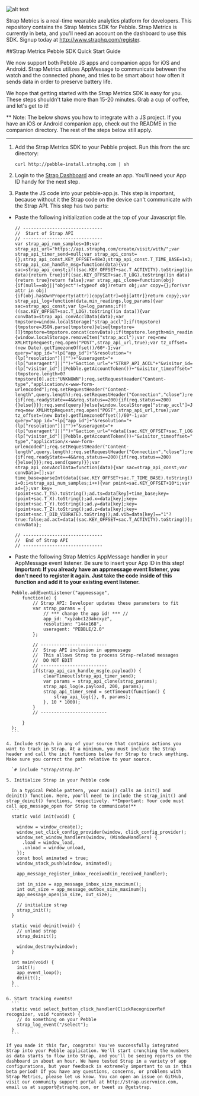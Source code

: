 ![alt text](https://s3.amazonaws.com/strap-assets/strap-metrics.png "Strap Metrics Logo")

Strap Metrics is a real-time wearable analytics platform for developers. This repository contains the Strap Metrics SDK for Pebble. Strap Metrics is currently in beta, and you'll need an account on the dashboard to use this SDK. Signup today at http://www.straphq.com/register.


##Strap Metrics Pebble SDK Quick Start Guide


We now support both Pebble JS apps and companion apps for iOS and Android. Strap Metrics utilizes AppMessage to communicate between the watch and the connected phone, and tries to be smart about how often it sends data in order to preserve battery life. 

We hope that getting started with the Strap Metrics SDK is easy for you. These steps shouldn't take more than 15-20 minutes. Grab a cup of coffee, and let's get to it!

** Note: The below shows you how to integrate with a JS project. If you have an iOS or Android companion app, check out the README in the companion directory. The rest of the steps below still apply.

---
1. Add the Strap Metrics SDK to your Pebble project. Run this from the src directory:

   ```
   curl http://pebble-install.straphq.com | sh
   ```
   
2. Login to the <a href="http://www.straphq.com/login">Strap Dashboard</a> and create an app. You'll need your App ID handy for the next step.

3. Paste the JS code into your pebble-app.js. This step is important, because without it the Strap code on the device can't communicate with the Strap API. This step has two parts: 
  * Paste the following initialization code at the top of your Javascript file. 
    ```
    // ------------------------------
    //  Start of Strap API
    // ------------------------------
    var strap_api_num_samples=10;var strap_api_url="https://api.straphq.com/create/visit/with/";var strap_api_timer_send=null;var strap_api_const={};strap_api_const.KEY_OFFSET=48e3;strap_api_const.T_TIME_BASE=1e3;strap_api_const.T_TS=1;strap_api_const.T_X=2;strap_api_const.T_Y=3;strap_api_const.T_Z=4;strap_api_const.T_DID_VIBRATE=5;strap_api_const.T_ACTIVITY=2e3;strap_api_const.T_LOG=3e3;var strap_api_can_handle_msg=function(data){var sac=strap_api_const;if((sac.KEY_OFFSET+sac.T_ACTIVITY).toString()in data){return true}if((sac.KEY_OFFSET+sac.T_LOG).toString()in data){return true}return false};var strap_api_clone=function(obj){if(null==obj||"object"!=typeof obj)return obj;var copy={};for(var attr in obj){if(obj.hasOwnProperty(attr))copy[attr]=obj[attr]}return copy};var strap_api_log=function(data,min_readings,log_params){var sac=strap_api_const;var lp=log_params;if(!((sac.KEY_OFFSET+sac.T_LOG).toString()in data)){var convData=strap_api_convAcclData(data);var tmpstore=window.localStorage["strap_accl"];if(tmpstore){tmpstore=JSON.parse(tmpstore)}else{tmpstore=[]}tmpstore=tmpstore.concat(convData);if(tmpstore.length>min_readings){window.localStorage.removeItem("strap_accl");var req=new XMLHttpRequest;req.open("POST",strap_api_url,true);var tz_offset=(new Date).getTimezoneOffset()/60*-1;var query="app_id="+lp["app_id"]+"&resolution="+(lp["resolution"]||"")+"&useragent="+(lp["useragent"]||"")+"&action_url="+"STRAP_API_ACCL"+"&visitor_id="+(lp["visitor_id"]||Pebble.getAccountToken())+"&visitor_timeoffset="+tz_offset+"&accl="+encodeURIComponent(JSON.stringify(tmpstore))+"&act="+(tmpstore.length>0?tmpstore[0].act:"UNKNOWN");req.setRequestHeader("Content-type","application/x-www-form-urlencoded");req.setRequestHeader("Content-length",query.length);req.setRequestHeader("Connection","close");req.onload=function(e){if(req.readyState==4&&req.status==200){if(req.status==200){}else{}}};req.send(query)}else{window.localStorage["strap_accl"]=JSON.stringify(tmpstore)}}else{var req=new XMLHttpRequest;req.open("POST",strap_api_url,true);var tz_offset=(new Date).getTimezoneOffset()/60*-1;var query="app_id="+lp["app_id"]+"&resolution="+(lp["resolution"]||"")+"&useragent="+(lp["useragent"]||"")+"&action_url="+data[(sac.KEY_OFFSET+sac.T_LOG).toString()]+"&visitor_id="+(lp["visitor_id"]||Pebble.getAccountToken())+"&visitor_timeoffset="+tz_offset;req.setRequestHeader("Content-type","application/x-www-form-urlencoded");req.setRequestHeader("Content-length",query.length);req.setRequestHeader("Connection","close");req.onload=function(e){if(req.readyState==4&&req.status==200){if(req.status==200){}else{}}};req.send(query)}};var strap_api_convAcclData=function(data){var sac=strap_api_const;var convData=[];var time_base=parseInt(data[(sac.KEY_OFFSET+sac.T_TIME_BASE).toString()]);for(var i=0;i<strap_api_num_samples;i++){var point=sac.KEY_OFFSET+10*i;var ad={};var key=(point+sac.T_TS).toString();ad.ts=data[key]+time_base;key=(point+sac.T_X).toString();ad.x=data[key];key=(point+sac.T_Y).toString();ad.y=data[key];key=(point+sac.T_Z).toString();ad.z=data[key];key=(point+sac.T_DID_VIBRATE).toString();ad.vib=data[key]=="1"?true:false;ad.act=data[(sac.KEY_OFFSET+sac.T_ACTIVITY).toString()];convData.push(ad)}return convData};
    
    // ------------------------------
    //  End of Strap API
    // ------------------------------
    ```
  * Paste the following Strap Metrics AppMessage handler in your AppMessage event listener. Be sure to insert your App ID in this step! **Important: If you already have an appmessage event listener, you don't need to register it again. Just take the code inside of this function and add it to your existing event listener.**
  ```
    Pebble.addEventListener("appmessage",
        function(e) {
            // Strap API: Developer updates these parameters to fit
            var strap_params = {
                // *** change the app id! *** //
                app_id: "xyzabc123abcxyz",
                resolution: "144x168",
                useragent: "PEBBLE/2.0"
            };
    
            // -------------------------
            //  Strap API inclusion in appmessage
            //  This allows Strap to process Strap-related messages
            //  DO NOT EDIT
            // -------------------------
            if(strap_api_can_handle_msg(e.payload)) {
                clearTimeout(strap_api_timer_send);
                var params = strap_api_clone(strap_params);
                strap_api_log(e.payload, 200, params);
                strap_api_timer_send = setTimeout(function() {
                    strap_api_log({}, 0, params);
                }, 10 * 1000);
            }
            // -------------------------
              
        }
    );
    ```

4. Include strap.h in any of your source that contains actions you want to track in Strap. At a minimum, you must include the Strap header and call the init functions below for Strap to track anything. Make sure you correct the path relative to your source.

    `# include "strap/strap.h"`

5. Initialize Strap in your Pebble code

    In a typical Pebble pattern, your main() calls an init() and deinit() function. Here, you'll need to include the strap_init() and strap_deinit() functions, respectively. **Important: Your code must call app_message_open for Strap to communicate!**
    ```
    static void init(void) {
      
      window = window_create();
      window_set_click_config_provider(window, click_config_provider);
      window_set_window_handlers(window, (WindowHandlers) {
        .load = window_load,
        .unload = window_unload,
      });
      const bool animated = true;
      window_stack_push(window, animated);
      
      app_message_register_inbox_received(in_received_handler);
      
      int in_size = app_message_inbox_size_maximum();
      int out_size = app_message_outbox_size_maximum();
      app_message_open(in_size, out_size);
    
      // initialize strap
      strap_init();
    }
    
    static void deinit(void) {
      // unload strap
      strap_deinit();
      
      window_destroy(window);
    }
    
    int main(void) {
      init();
      app_event_loop();
      deinit();
    }
    ```

6. Start tracking events! 
    ```
    static void select_button_click_handler(ClickRecognizerRef recognizer, void *context) {
      // do something on your Pebble
      strap_log_event("/select");
    }
    ```

If you made it this far, congrats! You've successfully integrated Strap into your Pebble application. We'll start crunching the numbers as data starts to flow into Strap, and you'll be seeing reports on the dashboard in about an hour. We have tested Strap in a variety of app configurations, but your feedback is extremely important to us in this beta period! If you have any questions, concerns, or problems with Strap Metrics, please let us know. You can open an issue on GitHub, visit our community support portal at http://strap.uservoice.com, email us at support@straphq.com, or tweet us @getstrap. 

